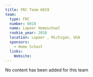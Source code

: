 ```yaml
---
title: FRC Team 6019
team:
  type: FRC
  number: 6019
  name: Lapeer Homeschool 
  rookie_year: 2016
  location: Lapeer , Michigan, USA
  sponsors:
    - Home School
  links:
    Website: 
---
```

No content has been added for this team